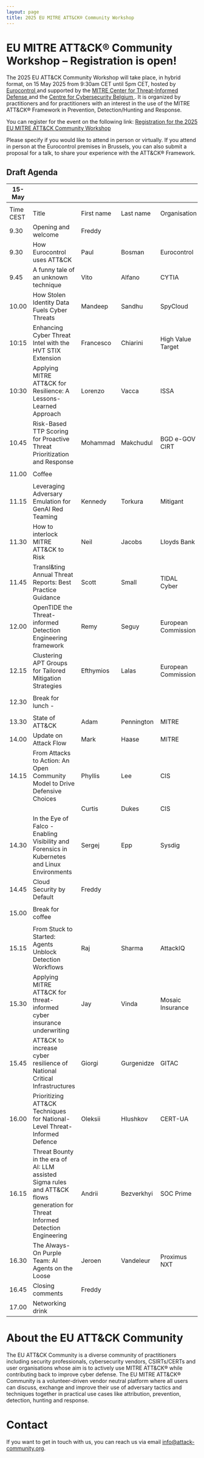 ```yaml
---
layout: page
title: 2025 EU MITRE ATT&CK® Community Workshop
---
```


# EU MITRE ATT&CK® Community Workshop – Registration is open!

The 2025 EU ATT&CK Community Workshop will take place, in hybrid format, on 15 May 2025 from 9:30am CET until 5pm CET, hosted by <a href="https://www.eurocontrol.int/"> Eurocontrol </a> and supported by the <a href="https://ctid.mitre.org/"> MITRE Center for Threat-Informed Defense </a> and the <a href="https://ccb.belgium.be/en"> Centre for Cybersecurity Belgium </a>.  It is organized by practitioners and for practitioners with an interest in the use of the MITRE ATT&CK® Framework in Prevention, Detection/Hunting and Response.

You can register for the event on the following link:
<a href="https://www.eurocontrol.int/event/2025-eu-mitre-attckr-community-workshop"> Registration for the 2025 EU MITRE ATT&CK Community Workshop </a>

Please specify if you would like to attend in person or virtually. If you attend in person at the Eurocontrol premises in Brussels, you can also submit a proposal for a talk, to share your experience with the ATT&CK® Framework.

## Draft Agenda

| 15-May   |                                                                                       |             |            |                                   |
|----------|---------------------------------------------------------------------------------------|-------------|------------|-----------------------------------|
|          |                                                                                       |             |            |                                   |
| Time CEST| Title                                                                                 | First name  | Last name  | Organisation                      |
| 9.30    | Opening and welcome                                                                   | Freddy      |            |                                   |
| 9.30    | How Eurocontrol uses ATT&CK    | Paul      | Bosman | Eurocontrol                               |
| 9.45    | A funny tale of an unknown technique | Vito      | Alfano | CYTIA                               |
| 10.00    | How Stolen Identity Data Fuels Cyber Threats | Mandeep | Sandhu | SpyCloud|
| 10:15    | Enhancing Cyber Threat Intel with the HVT STIX Extension       | Francesco| Chiarini | High Value Target             |
| 10:30    | Applying MITRE ATT&CK for Resilience: A Lessons-Learned Approach       | Lorenzo| Vacca | ISSA             |
| 10.45    | Risk-Based TTP Scoring for Proactive Threat Prioritization and Response | Mohammad | Makchudul | BGD e-GOV CIRT |
|          |                                                                                       |             |            |                                   |
| 11.00    | Coffee                                                        | | | |
|          |                                                                                       |             |            |                                   |
| 11.15    | Leveraging Adversary Emulation for GenAI Red Teaming        | Kennedy      | Torkura      | Mitigant                             |
| 11.30    | How to interlock MITRE ATT&CK to Risk          | Neil | Jacobs      | Lloyds Bank |
| 11.45    | Transl&ting Annual Threat Reports: Best Practice Guidance       | Scott | Small      | TIDAL Cyber |
| 12.00    | OpenTIDE the Threat-informed Detection Engineering framework          | Remy     | Seguy      | European Commission                            |
| 12.15    | Clustering APT Groups for Tailored Mitigation Strategies | Efthymios | Lalas | European Commission                            |
|          |                                                                                       |             |            |                                   |
| 12.30    | Break for lunch  -                                                                    |             |            |                                   |
|          |                                                                                       |             |            |                                   |
| 13.30    | State of ATT&CK                                                                       | Adam        | Pennington | MITRE                             |
| 14.00    | Update on Attack Flow                                                                | Mark      | Haase      | MITRE                         |
| 14.15    | From Attacks to Action: An Open Community Model to Drive Defensive Choices | Phyllis        | Lee    | CIS                         |
|     | | Curtis        | Dukes    | CIS                         |
| 14.30    | In the Eye of Falco - Enabling Visibility and Forensics in Kubernetes and Linux Environments | Sergej       | Epp      | Sysdig                              |
| 14.45    | Cloud Security by Default| Freddy      | | |
|          |                                                                                       |             |            |                                   |
| 15.00    | Break for coffee                                                                      |             |            |                                   |
|          |                                                                                       |             |            |                                   |
| 15.15    | From Stuck to Started: Agents Unblock Detection Workflows                  | Raj | Sharma      | AttackIQ |
| 15.30    | Applying MITRE ATT&CK for threat-informed cyber insurance underwriting | Jay     | Vinda    | Mosaic Insurance |
| 15.45    | ATT&CK  to increase cyber resilience of National Critical Infrastructures                      | Giorgi        | Gurgenidze | GITAC                             |
| 16.00    | Prioritizing ATT&CK Techniques for National-Level Threat-Informed Defence  | Oleksii            |  Hlushkov          |  CERT-UA                                 |
| 16.15    | Threat Bounty in the era of AI: LLM assisted Sigma rules and ATT&CK flows generation for Threat Informed Detection Engineering | Andrii            | Bezverkhyi           |  SOC Prime                                 |
| 16.30    | The Always-On Purple Team: AI Agents on the Loose                                     | Jeroen        | Vandeleur     | Proximus NXT           |
| 16.45    | Closing comments                                                                                       |  Freddy           |            |                                   |
| 17.00    | Networking drink                                                                  |       |            |                                   |

# About the EU ATT&CK Community

The EU ATT&CK Community is a diverse community of practitioners including security professionals, cybersecurity vendors, CSIRTs/CERTs and user organisations whose aim is to actively use MITRE ATT&CK® while contributing back to improve cyber defense. The EU MITRE ATT&CK® Community is a volunteer-driven vendor neutral platform where all users can discuss, exchange and improve their use of adversary tactics and techniques together in practical use cases like attribution, prevention, detection, hunting and response.

# Contact

If you want to get in touch with us, you can reach us via email info@attack-community.org. 

